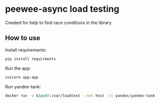 peewee-async load testing
============

Created for help to find race conditions in the library

How to use
-------

Install requirements:

```bash
pip install requirments
```

Run the app:

```bash
uvicorn app:app
```

Run yandex-tank:

```bash
docker run -v $(pwd):/var/loadtest --net host -it yandex/yandex-tank
```
